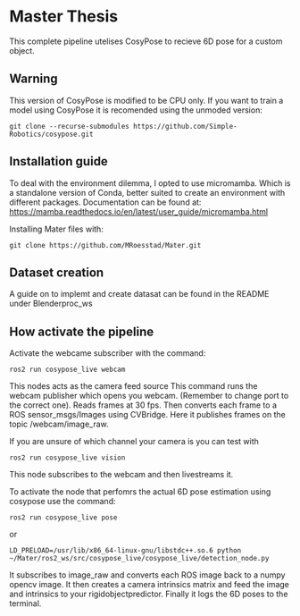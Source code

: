 # Master Thesis

This complete pipeline utelises CosyPose to recieve 6D pose for a custom object. 

## Warning 
This version of CosyPose is modified to be CPU only. If you want to train a model using CosyPose it is recomended using the unmoded version:
```
git clone --recurse-submodules https://github.com/Simple-Robotics/cosypose.git
```

## Installation guide 
To deal with the environment dilemma, I opted to use micromamba. Which is a standalone version of Conda, better suited to create an environment with different packages.
Documentation can be found at: https://mamba.readthedocs.io/en/latest/user_guide/micromamba.html 

Installing Mater files with:
```
git clone https://github.com/MRoesstad/Mater.git
```
## Dataset creation
A guide on to implemt and create datasat can be found in the README under Blenderproc_ws

## How activate the pipeline
Activate the webcame subscriber with the command:
```
ros2 run cosypose_live webcam
```
This nodes acts as the camera feed source
This command runs the webcam publisher which opens you webcam. (Remember to change port to the correct one). Reads frames at 30 fps.
Then converts each frame to a ROS sensor_msgs/Images using CVBridge. Here it publishes frames on the topic /webcam/image_raw.

If you are unsure of which channel your camera is you can test with
```
ros2 run cosypose_live vision
```
This node subscribes to the webcam and then livestreams it.

To activate the node that perfomrs the actual 6D pose estimation using cosypose use the command:
```
ros2 run cosypose_live pose
```
or
```
LD_PRELOAD=/usr/lib/x86_64-linux-gnu/libstdc++.so.6 python ~/Mater/ros2_ws/src/cosypose_live/cosypose_live/detection_node.py
```
It subscribes to image_raw and converts each ROS image back to a
numpy opencv image. It then creates a camera intrinsics matrix and feed the image and intrinsics to your rigidobjectpredictor.
Finally it logs the 6D poses to the terminal.

